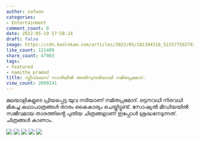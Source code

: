 ```yaml
---
author: safwan
categories:
- Entertainment
comment_count: 0
date: 2022-05-19 17:58:24
draft: false
image: https://cdn.boolokam.com/articles/2022/05/281394316_522577502743825_2227039344387766117_n.jpg
like_count: 121409
share_count: 47983
tags:
- Featured
- namitha pramod
title: സ്ലീവ്‌ലെസ് സാരിയിൽ അതിസുന്ദരിയായി നമിതപ്രമോദ്.
view_count: 2099141
---
```


മലയാളികളുടെ പ്രിയപ്പെട്ട യുവ നടിയാണ് നമിതപ്രമോദ്. ഒട്ടനവധി നിരവധി മികച്ച കഥാപാത്രങ്ങൾ താരം കൈകാര്യം ചെയ്തിട്ടുണ്ട്. സോഷ്യൽ മീഡിയയിൽ സജീവമായ താരത്തിൻ്റെ പുതിയ ചിത്രങ്ങളാണ് ഇപ്പോൾ ശ്രദ്ധനേടുന്നത്. ചിത്രങ്ങൾ കാണാം.

![](https://cdn.boolokam.com/articles/2022/05/281394316_522577502743825_2227039344387766117_n.jpg) ![](https://cdn.boolokam.com/articles/2022/05/281669598_169386275506144_1627347140808752376_n.jpg) ![](https://cdn.boolokam.com/articles/2022/05/282147245_1378872682609550_4203941921524977709_n.jpg) ![](https://cdn.boolokam.com/articles/2022/05/281946225_517765803402699_7514753320069513757_n.jpg) ![](https://cdn.boolokam.com/articles/2022/05/281591658_365714662201247_140196189715054815_n.jpg)